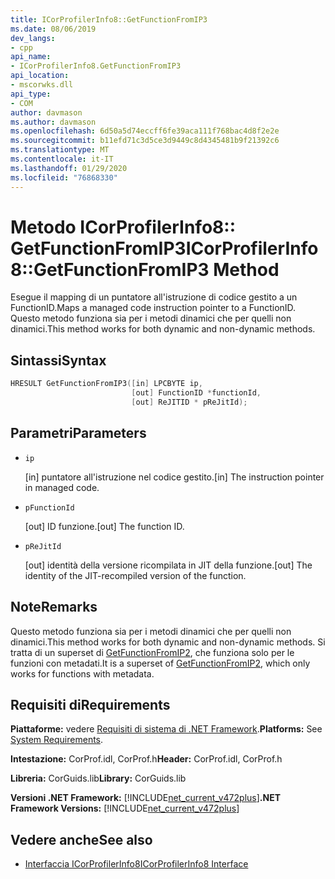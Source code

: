 ```yaml
---
title: ICorProfilerInfo8::GetFunctionFromIP3
ms.date: 08/06/2019
dev_langs:
- cpp
api_name:
- ICorProfilerInfo8.GetFunctionFromIP3
api_location:
- mscorwks.dll
api_type:
- COM
author: davmason
ms.author: davmason
ms.openlocfilehash: 6d50a5d74eccff6fe39aca111f768bac4d8f2e2e
ms.sourcegitcommit: b11efd71c3d5ce3d9449c8d4345481b9f21392c6
ms.translationtype: MT
ms.contentlocale: it-IT
ms.lasthandoff: 01/29/2020
ms.locfileid: "76868330"
---
```

# <a name="icorprofilerinfo8getfunctionfromip3-method"></a><span data-ttu-id="914fa-102">Metodo ICorProfilerInfo8:: GetFunctionFromIP3</span><span class="sxs-lookup"><span data-stu-id="914fa-102">ICorProfilerInfo8::GetFunctionFromIP3 Method</span></span>

<span data-ttu-id="914fa-103">Esegue il mapping di un puntatore all'istruzione di codice gestito a un FunctionID.</span><span class="sxs-lookup"><span data-stu-id="914fa-103">Maps a managed code instruction pointer to a FunctionID.</span></span> <span data-ttu-id="914fa-104">Questo metodo funziona sia per i metodi dinamici che per quelli non dinamici.</span><span class="sxs-lookup"><span data-stu-id="914fa-104">This method works for both dynamic and non-dynamic methods.</span></span>

## <a name="syntax"></a><span data-ttu-id="914fa-105">Sintassi</span><span class="sxs-lookup"><span data-stu-id="914fa-105">Syntax</span></span>

```cpp
HRESULT GetFunctionFromIP3([in] LPCBYTE ip,
                           [out] FunctionID *functionId,
                           [out] ReJITID * pReJitId);
```

## <a name="parameters"></a><span data-ttu-id="914fa-106">Parametri</span><span class="sxs-lookup"><span data-stu-id="914fa-106">Parameters</span></span>

- `ip`

  <span data-ttu-id="914fa-107">\[in] puntatore all'istruzione nel codice gestito.</span><span class="sxs-lookup"><span data-stu-id="914fa-107">\[in] The instruction pointer in managed code.</span></span>

- `pFunctionId`

  <span data-ttu-id="914fa-108">\[out] ID funzione.</span><span class="sxs-lookup"><span data-stu-id="914fa-108">\[out] The function ID.</span></span>

- `pReJitId`

  <span data-ttu-id="914fa-109">\[out] identità della versione ricompilata in JIT della funzione.</span><span class="sxs-lookup"><span data-stu-id="914fa-109">\[out] The identity of the JIT-recompiled version of the function.</span></span>

## <a name="remarks"></a><span data-ttu-id="914fa-110">Note</span><span class="sxs-lookup"><span data-stu-id="914fa-110">Remarks</span></span>

<span data-ttu-id="914fa-111">Questo metodo funziona sia per i metodi dinamici che per quelli non dinamici.</span><span class="sxs-lookup"><span data-stu-id="914fa-111">This method works for both dynamic and non-dynamic methods.</span></span> <span data-ttu-id="914fa-112">Si tratta di un superset di [GetFunctionFromIP2](icorprofilerinfo4-getfunctionfromip2-method.md), che funziona solo per le funzioni con metadati.</span><span class="sxs-lookup"><span data-stu-id="914fa-112">It is a superset of [GetFunctionFromIP2](icorprofilerinfo4-getfunctionfromip2-method.md), which only works for functions with metadata.</span></span>

## <a name="requirements"></a><span data-ttu-id="914fa-113">Requisiti di</span><span class="sxs-lookup"><span data-stu-id="914fa-113">Requirements</span></span>

<span data-ttu-id="914fa-114">**Piattaforme:** vedere [Requisiti di sistema di .NET Framework](../../../../docs/framework/get-started/system-requirements.md).</span><span class="sxs-lookup"><span data-stu-id="914fa-114">**Platforms:** See [System Requirements](../../../../docs/framework/get-started/system-requirements.md).</span></span>

<span data-ttu-id="914fa-115">**Intestazione:** CorProf.idl, CorProf.h</span><span class="sxs-lookup"><span data-stu-id="914fa-115">**Header:** CorProf.idl, CorProf.h</span></span>

<span data-ttu-id="914fa-116">**Libreria:** CorGuids.lib</span><span class="sxs-lookup"><span data-stu-id="914fa-116">**Library:** CorGuids.lib</span></span>

<span data-ttu-id="914fa-117">**Versioni .NET Framework:** [!INCLUDE[net_current_v472plus](../../../../includes/net-current-v472plus.md)]</span><span class="sxs-lookup"><span data-stu-id="914fa-117">**.NET Framework Versions:** [!INCLUDE[net_current_v472plus](../../../../includes/net-current-v472plus.md)]</span></span>

## <a name="see-also"></a><span data-ttu-id="914fa-118">Vedere anche</span><span class="sxs-lookup"><span data-stu-id="914fa-118">See also</span></span>

- [<span data-ttu-id="914fa-119">Interfaccia ICorProfilerInfo8</span><span class="sxs-lookup"><span data-stu-id="914fa-119">ICorProfilerInfo8 Interface</span></span>](icorprofilerinfo8-interface.md)
